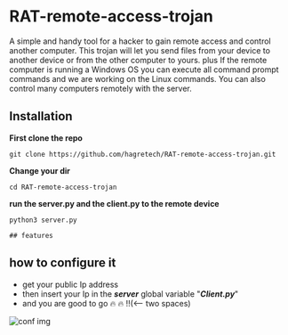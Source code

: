 # RAT-remote-access-trojan
A simple and handy tool for a hacker to gain remote access and control another computer. This trojan will let you send files from your device to another device or from the other computer to yours. plus If the remote computer is running a Windows OS you can execute all command prompt commands and we are working on the Linux commands. You can also control many computers remotely with the server.

## Installation

**First clone the repo**
```
git clone https://github.com/hagretech/RAT-remote-access-trojan.git
```
**Change your dir**
```
cd RAT-remote-access-trojan
```

**run the server.py and the client.py to the remote device**
```
python3 server.py

## features

```

## how to configure it 
  - get your public Ip address 
  - then insert your Ip in the ***server*** global variable "***Client.py***"
  - and you are good to go :fire: :fire: !!(<-- two spaces)
  
 ![conf img](https://github.com/hagretech/RAT-remote-access-trojan/blob/main/client%20ip%20conf%20.png?raw=true)
